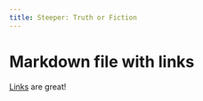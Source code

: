 ```yaml
---
title: Steeper: Truth or Fiction
---
```


# Markdown file with links

[Links](https://google.com) are great!
